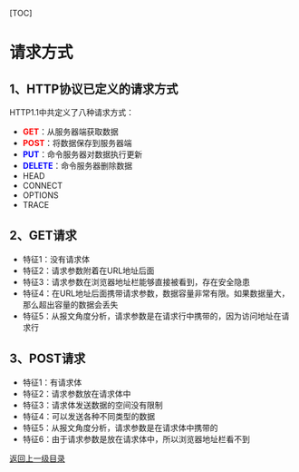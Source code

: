 [TOC]

# 请求方式

## 1、HTTP协议已定义的请求方式

HTTP1.1中共定义了八种请求方式：

- <span style="color:red;font-weight:bold;">GET</span>：从服务器端获取数据
- <span style="color:red;font-weight:bold;">POST</span>：将数据保存到服务器端
- <span style="color:blue;font-weight:bold;">PUT</span>：命令服务器对数据执行更新
- <span style="color:blue;font-weight:bold;">DELETE</span>：命令服务器删除数据
- HEAD
- CONNECT
- OPTIONS
- TRACE



## 2、GET请求

- 特征1：没有请求体
- 特征2：请求参数附着在URL地址后面
- 特征3：请求参数在浏览器地址栏能够直接被看到，存在安全隐患
- 特征4：在URL地址后面携带请求参数，数据容量非常有限。如果数据量大，那么超出容量的数据会丢失
- 特征5：从报文角度分析，请求参数是在请求行中携带的，因为访问地址在请求行



## 3、POST请求

- 特征1：有请求体
- 特征2：请求参数放在请求体中
- 特征3：请求体发送数据的空间没有限制
- 特征4：可以发送各种不同类型的数据
- 特征5：从报文角度分析，请求参数是在请求体中携带的
- 特征6：由于请求参数是放在请求体中，所以浏览器地址栏看不到



[返回上一级目录](note004-HTTP.html)